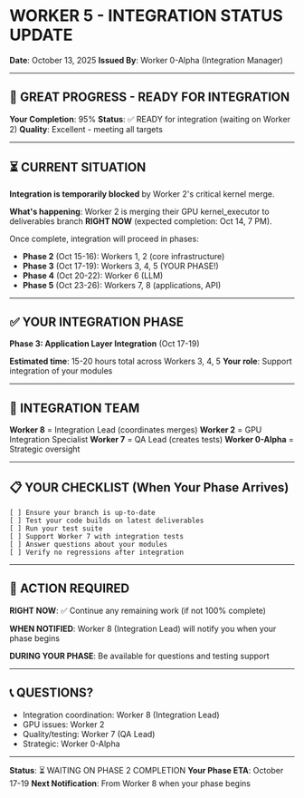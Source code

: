 # WORKER 5 - INTEGRATION STATUS UPDATE
**Date**: October 13, 2025
**Issued By**: Worker 0-Alpha (Integration Manager)

---

## 🎉 GREAT PROGRESS - READY FOR INTEGRATION

**Your Completion**: 95%
**Status**: ✅ READY for integration (waiting on Worker 2)
**Quality**: Excellent - meeting all targets

---

## ⏳ CURRENT SITUATION

**Integration is temporarily blocked** by Worker 2's critical kernel merge.

**What's happening**: Worker 2 is merging their GPU kernel_executor to deliverables branch **RIGHT NOW** (expected completion: Oct 14, 7 PM).

Once complete, integration will proceed in phases:
- **Phase 2** (Oct 15-16): Workers 1, 2 (core infrastructure)
- **Phase 3** (Oct 17-19): Workers 3, 4, 5 (YOUR PHASE!)
- **Phase 4** (Oct 20-22): Worker 6 (LLM)
- **Phase 5** (Oct 23-26): Workers 7, 8 (applications, API)

---

## ✅ YOUR INTEGRATION PHASE

**Phase 3: Application Layer Integration** (Oct 17-19)

**Estimated time**: 15-20 hours total across Workers 3, 4, 5
**Your role**: Support integration of your modules

---

## 🤝 INTEGRATION TEAM

**Worker 8** = Integration Lead (coordinates merges)
**Worker 2** = GPU Integration Specialist 
**Worker 7** = QA Lead (creates tests)
**Worker 0-Alpha** = Strategic oversight

---

## 📋 YOUR CHECKLIST (When Your Phase Arrives)

```
[ ] Ensure your branch is up-to-date
[ ] Test your code builds on latest deliverables
[ ] Run your test suite
[ ] Support Worker 7 with integration tests
[ ] Answer questions about your modules
[ ] Verify no regressions after integration
```

---

## 🎯 ACTION REQUIRED

**RIGHT NOW**: ✅ Continue any remaining work (if not 100% complete)

**WHEN NOTIFIED**: Worker 8 (Integration Lead) will notify you when your phase begins

**DURING YOUR PHASE**: Be available for questions and testing support

---

## 📞 QUESTIONS?

- Integration coordination: Worker 8 (Integration Lead)
- GPU issues: Worker 2
- Quality/testing: Worker 7 (QA Lead)  
- Strategic: Worker 0-Alpha

---

**Status**: ⏳ WAITING ON PHASE 2 COMPLETION
**Your Phase ETA**: October 17-19
**Next Notification**: From Worker 8 when your phase begins
